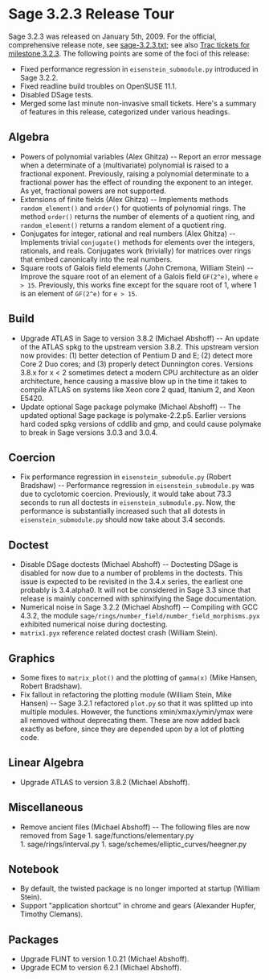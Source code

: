 

# Sage 3.2.3 Release Tour

Sage 3.2.3 was released on January 5th, 2009. For the official, comprehensive release note, see <a class="http" href="http://www.sagemath.org/changelogs/sage-3.2.3.txt">sage-3.2.3.txt</a>; see also <a class="https" href="https://trac.sagemath.org/query?milestone=sage-3.2.3">Trac tickets for milestone 3.2.3</a>. The following points are some of the foci of this release:  

* Fixed performance regression in `eisenstein_submodule.py` introduced in Sage 3.2.2. 
* Fixed readline build troubles on OpenSUSE 11.1. 
* Disabled DSage tests. 
* Merged some last minute non-invasive small tickets. 
Here's a summary of features in this release, categorized under various headings. 


## Algebra

* Powers of polynomial variables (Alex Ghitza) -- Report an error message when a determinate of a (multivariate) polynomial is raised to a fractional exponent. Previously, raising a polynomial determinate to a fractional power has the effect of rounding the exponent to an integer. As yet, fractional powers are not supported. 
* Extensions of finite fields (Alex Ghitza) -- Implements methods `random_element()` and `order()` for quotients of polynomial rings. The method `order()` returns the number of elements of a quotient ring, and `random_element()` returns a random element of a quotient ring. 
* Conjugates for integer, rational and real numbers (Alex Ghitza) -- Implements trivial `conjugate()` methods for elements over the integers, rationals, and reals. Conjugates work (trivially) for matrices over rings that embed canonically into the real numbers. 
* Square roots of Galois field elements (John Cremona, William Stein) -- Improve the square root of an element of a Galois field `GF(2^e)`, where `e > 15`. Previously, this works fine except for the square root of 1, where 1 is an element of `GF(2^e)` for `e > 15`. 

## Build

* Upgrade ATLAS in Sage to version 3.8.2 (Michael Abshoff) -- An update of the ATLAS spkg to the upstream version 3.8.2. This upstream version now provides: (1) better detection of Pentium D and E; (2) detect more Core 2 Duo cores; and (3) properly detect Dunnington cores. Versions 3.8.x for x < 2 sometimes detect a modern CPU architecture as an older architecture, hence causing a massive blow up in the time it takes to compile ATLAS on systems like Xeon core 2 quad, Itanium 2, and Xeon E5420. 
* Update optional Sage package polymake (Michael Abshoff) -- The updated optional Sage package is polymake-2.2.p5. Earlier versions hard coded spkg versions of cddlib and gmp, and could cause polymake to break in Sage versions 3.0.3 and 3.0.4. 

## Coercion

* Fix performance regression in `eisenstein_submodule.py` (Robert Bradshaw) -- Performance regression in `eisenstein_submodule.py` was due to cyclotomic coercion. Previously, it would take about 73.3 seconds to run all doctests in `eisenstein_submodule.py`. Now, the performance is substantially increased such that all dotests in `eisenstein_submodule.py` should now take about 3.4 seconds. 

## Doctest

* Disable DSage doctests (Michael Abshoff) -- Doctesting DSage is disabled for now due to a number of problems in the doctests. This issue is expected to be revisited in the 3.4.x series, the earliest one probably is 3.4.alpha0. It will not be considered in Sage 3.3 since that release is mainly concerned with sphinxifying the Sage documentation. 
* Numerical noise in Sage 3.2.2 (Michael Abshoff) -- Compiling with GCC 4.3.2, the module `sage/rings/number_field/number_field_morphisms.pyx` exhibited numerical noise during doctesting. 
* `matrix1.pyx` reference related doctest crash (William Stein). 

## Graphics

* Some fixes to `matrix_plot()` and the plotting of `gamma(x)` (Mike Hansen, Robert Bradshaw). 
* Fix fallout in refactoring the plotting module (William Stein, Mike Hansen) -- Sage 3.2.1 refactored `plot.py` so that it was splitted up into multiple modules. However, the functions xmin/xmax/ymin/ymax were all removed without deprecating them. These are now added back exactly as before, since they are depended upon by a lot of plotting code. 

## Linear Algebra

* Upgrade ATLAS to version 3.8.2 (Michael Abshoff). 

## Miscellaneous

* Remove ancient files (Michael Abshoff) -- The following files are now removed from Sage 
         1. sage/functions/elementary.py  
         1. sage/rings/interval.py 
         1. sage/schemes/elliptic_curves/heegner.py 

## Notebook

* By default, the twisted package is no longer imported at startup (William Stein). 
* Support "application shortcut" in chrome and gears (Alexander Hupfer, Timothy Clemans). 

## Packages

* Upgrade FLINT to version 1.0.21 (Michael Abshoff). 
* Upgrade ECM to version 6.2.1 (Michael Abshoff). 